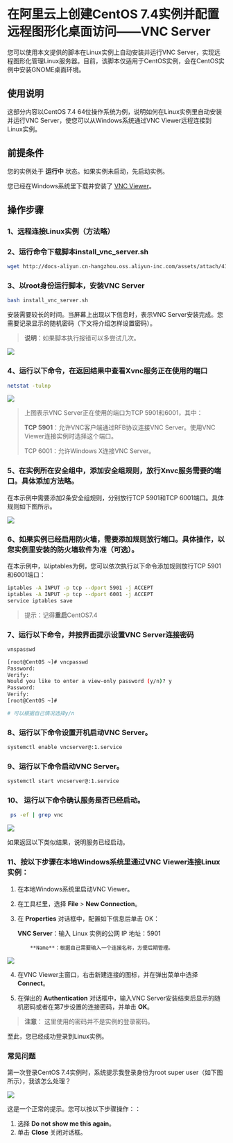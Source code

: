 # 在阿里云上创建CentOS 7.4实例并配置远程图形化桌面访问——VNC Server

您可以使用本文提供的脚本在Linux实例上自动安装并运行VNC Server，实现远程图形化管理Linux服务器。目前，该脚本仅适用于CentOS实例，会在CentOS实例中安装GNOME桌面环境。

## 使用说明

这部分内容以CentOS 7.4 64位操作系统为例，说明如何在Linux实例里自动安装并运行VNC Server，使您可以从Windows系统通过VNC Viewer远程连接到Linux实例。

## 前提条件

您的实例处于 **运行中** 状态。如果实例未启动，先启动实例。

您已经在Windows系统里下载并安装了 [VNC Viewer](https://www.realvnc.com/en/connect/download/viewer/)。

## 操作步骤

### 1、远程连接Linux实例（方法略）

### 2、运行命令下载脚本install_vnc_server.sh

```bash
wget http://docs-aliyun.cn-hangzhou.oss.aliyun-inc.com/assets/attach/41181/cn_zh/1504062842088/install_vnc_server.sh
```

### 3、以root身份运行脚本，安装VNC Server

```bash
bash install_vnc_server.sh
```

安装需要较长的时间。当屏幕上出现以下信息时，表示VNC Server安装完成。您需要记录显示的随机密码（下文将介绍怎样设置密码）。

> **说明**：如果脚本执行报错可以多尝试几次。

![](https://github.com/wuhanhao/Blogs/blob/master/Pictures/AliCloud/VNC%20Server.png?raw=true)

### 4、运行以下命令，在返回结果中查看Xvnc服务正在使用的端口

```bash
netstat -tulnp
```

![](https://github.com/wuhanhao/Blogs/blob/master/Pictures/AliCloud/%E6%9F%A5%E7%9C%8BXvnc%E6%9C%8D%E5%8A%A1%E6%AD%A3%E5%9C%A8%E4%BD%BF%E7%94%A8%E7%9A%84%E7%AB%AF%E5%8F%A3.png?raw=true)

> 上图表示VNC Server正在使用的端口为TCP 5901和6001，其中：
>
> **TCP 5901**：允许VNC客户端通过RFB协议连接VNC Server。使用VNC Viewer连接实例时选择这个端口。
>
> TCP 6001：允许Windows X连接VNC Server。

### 5、在实例所在安全组中，添加安全组规则，放行Xnvc服务需要的端口。具体添加方法略。

在本示例中需要添加2条安全组规则，分别放行TCP 5901和TCP 6001端口。具体规则如下图所示。

![](https://github.com/wuhanhao/Blogs/blob/master/Pictures/AliCloud/%E6%B7%BB%E5%8A%A0%E5%AE%89%E5%85%A8%E7%BB%84%E8%A7%84%E5%88%99.png?raw=true)

### 6、如果实例已经启用防火墙，需要添加规则放行端口。具体操作，以您实例里安装的防火墙软件为准（可选）。

在本示例中，以iptables为例，您可以依次执行以下命令添加规则放行TCP 5901和6001端口：

```bash
iptables -A INPUT -p tcp --dport 5901 -j ACCEPT
iptables -A INPUT -p tcp --dport 6001 -j ACCEPT
service iptables save
```

> 提示：记得**重启**CentOS7.4

### 7、运行以下命令，并按界面提示设置VNC Server连接密码

```bash
vnspasswd

[root@CentOS ~]# vncpasswd
Password:
Verify:
Would you like to enter a view-only password (y/n)? y
Password:
Verify:
[root@CentOS ~]# 

# 可以根据自己情况选择y/n
```

### 8、运行以下命令设置开机启动VNC Server。

```bash
systemctl enable vncserver@:1.service
```

### 9、运行以下命令启动VNC Server。

```bash
systemctl start vncserver@:1.service
```

### 10、 运行以下命令确认服务是否已经启动。

```bash
 ps -ef | grep vnc
```

![](https://github.com/wuhanhao/Blogs/blob/master/Pictures/AliCloud/%E7%A1%AE%E8%AE%A4vnc%E6%9C%8D%E5%8A%A1%E6%98%AF%E5%90%A6%E5%90%AF%E5%8A%A8.png?raw=true)

如果返回以下类似结果，说明服务已经启动。

### 11、按以下步骤在本地Windows系统里通过VNC Viewer连接Linux实例：

1. 在本地Windows系统里启动VNC Viewer。

2. 在工具栏里，选择 **File** > **New Connection**。

3. 在 **Properties** 对话框中，配置如下信息后单击 OK：

   	**VNC Server**：输入 Linux 实例的公网 IP 地址：5901

           **Name**：根据自己需要输入一个连接名称，方便后期管理。

![](https://github.com/wuhanhao/Blogs/blob/master/Pictures/AliCloud/%E9%85%8D%E7%BD%AEIP%E5%9C%B0%E5%9D%80.png?raw=true)

4. 在VNC Viewer主窗口，右击新建连接的图标，并在弹出菜单中选择 **Connect**。

5. 在弹出的 **Authentication** 对话框中，输入VNC Server安装结束后显示的随机密码或者在第7步设置的连接密码，并单击 **OK**。

> **注意**： 这里使用的密码并不是实例的登录密码。

至此，您已经成功登录到Linux实例。

### 常见问题

第一次登录CentOS 7.4实例时，系统提示我登录身份为root super user（如下图所示），我该怎么处理？

![](https://github.com/wuhanhao/Blogs/blob/master/Pictures/AliCloud/%E5%B8%B8%E8%A7%81%E9%97%AE%E9%A2%98.png?raw=true)

这是一个正常的提示。您可以按以下步骤操作：：

1. 选择 **Do not show me this again**。
2. 单击 **Close** 关闭对话框。
